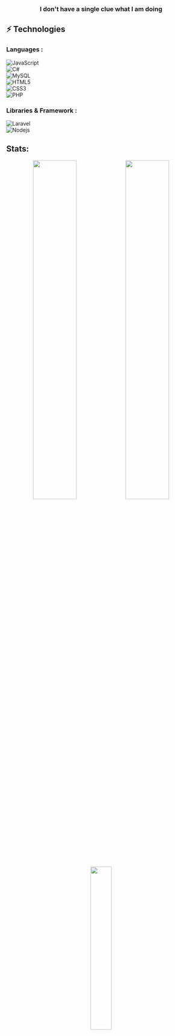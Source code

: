 <h3 align="center">I don't have a single clue what I am doing</h3>

## ⚡ Technologies

### Languages :

![JavaScript](https://img.shields.io/badge/-JavaScript-black?style=flat-square&logo=javascript)
<br>
![C#](https://img.shields.io/badge/-Csharp-00599C?style=flat-square&logo=c#)
<br>
![MySQL](https://img.shields.io/badge/-MySQL-black?style=flat-square&logo=mysql)
<br>
![HTML5](https://img.shields.io/badge/-HTML5-E34F26?style=flat-square&logo=html5&logoColor=white)
<br>
![CSS3](https://img.shields.io/badge/-CSS3-1572B6?style=flat-square&logo=css3)
<br>
![PHP](https://img.shields.io/badge/-php-black?style=flat-square&logo=php)

### Libraries & Framework :
![Laravel](https://img.shields.io/badge/-Laravel-black?style=flat-square&logo=Laravel)
<br>
![Nodejs](https://img.shields.io/badge/-Nodejs-black?style=flat-square&logo=Node.js)

## Stats:
<p align="center">
  <img width="48%" src="https://github-readme-stats.vercel.app/api?username=mrbreenhd&show_icons=true" />
  <img width="48%" src="https://github-readme-streak-stats.herokuapp.com/?user=mrbreenhd" />
  <img width="33.3%" src="https://github-readme-stats.vercel.app/api/top-langs/?username=mrbreenhd&hide_border=true" />
</p>

